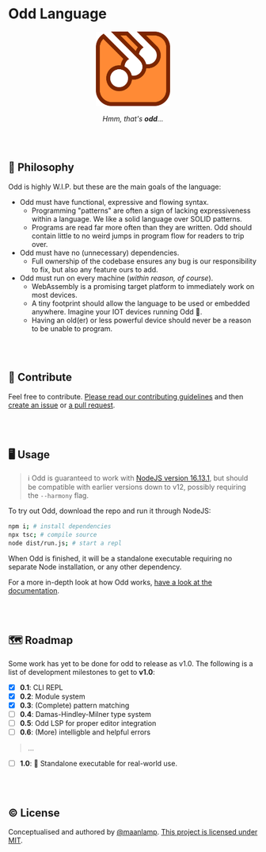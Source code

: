 # Odd Language

<div align="center">
<img src="./logo.svg" height="150" alt="An orange square with rounded corners and a thick, fat, darker orange outline. Within the square, the name of the language is carved out and outlined identically. The ascenders of the two d's extend out of the square's outline.">

_Hmm, that's **odd**..._

</div>

<br/>
<br/>

## 🧠 Philosophy

Odd is highly W.I.P. but these are the main goals of the language:

- Odd must have functional, expressive and flowing syntax.
  - Programming "patterns" are often a sign of lacking expressiveness within a language. We like a solid language over SOLID patterns.
  - Programs are read far more often than they are written. Odd should contain little to no weird jumps in program flow for readers to trip over.
- Odd must have no (unnecessary) dependencies.
  - Full ownership of the codebase ensures any bug is our responsibility to fix, but also any feature ours to add.
- Odd must run on every machine (_within reason, of course_).
  - WebAssembly is a promising target platform to immediately work on most devices.
  - A tiny footprint should allow the language to be used or embedded anywhere. Imagine your IOT devices running Odd 🤯.
  - Having an old(er) or less powerful device should never be a reason to be unable to program.

<br/>
<br/>

## 🤸 Contribute

Feel free to contribute. [Please read our contributing guidelines](./CONTRIBUTING.md) and then [create an issue](https://github.com/oddlanguage/odd/issues/new) or [a pull request](https://github.com/oddlanguage/odd/pulls).

<br/>
<br/>

## 🖥️ Usage

> ℹ️ Odd is guaranteed to work with [NodeJS version 16.13.1](https://nodejs.org/dist/v16.13.1/), but should be compatible with earlier versions down to v12, possibly requiring the `--harmony` flag.

To try out Odd, download the repo and run it through NodeJS:

```sh
npm i; # install dependencies
npx tsc; # compile source
node dist/run.js; # start a repl
```

When Odd is finished, it will be a standalone executable requiring no separate Node installation, or any other dependency.

For a more in-depth look at how Odd works, [have a look at the documentation](docs/syntax.md).

<br/>
<br/>

## 🗺️ Roadmap

Some work has yet to be done for odd to release as v1.0. The following is a list of development milestones to get to **v1.0**:

- [x] **0.1**: CLI REPL
- [x] **0.2**: Module system
- [x] **0.3**: (Complete) pattern matching
- [ ] **0.4**: Damas-Hindley-Milner type system
- [ ] **0.5**: Odd LSP for proper editor integration
- [ ] **0.6**: (More) intelligble and helpful errors

> ...

- [ ] **1.0**: 🏁 Standalone executable for real-world use.

<br/>
<br/>

## © License

Conceptualised and authored by [@maanlamp](https://github.com/maanlamp).
[This project is licensed under MIT](./LICENSE.txt).
